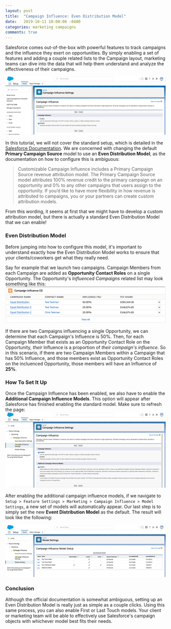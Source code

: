 ```yaml
---
layout: post
title:  "Campaign Influence: Even Distribution Model"
date:   2019-10-11 10:00:00 -0400
categories: marketing campaigns
comments: true
---
```


Salesforce comes out-of-the-box with powerful features to track campaigns and the influence they exert on opportunities. By simply enabling a set of features and adding a couple related lists to the Campaign layout, marketing teams can dive into the data that will help them understand and analyze the effectiveness of their campaigns.

![Campaign Influence](/assets/img/campaign-influence.png)

In this tutorial, we will not cover the standard setup, which is detailed in the [Salesforce Documentation](https://help.salesforce.com/articleView?id=campaigns_influence_customizable_intro.htm&type=5). We are concerned with changing the default **Primary Campaign Source** model to use an **Even Distribution Model**, as the documentation on how to configure this is ambiguous:

> Customizable Campaign Influence includes a Primary Campaign Source revenue attribution model. The Primary Campaign Source model attributes 100% revenue credit to the primary campaign on an opportunity and 0% to any other campaigns that users assign to the opportunity. If you’d like to have more flexibility in how revenue is attributed to campaigns, you or your partners can create custom attribution models.

From this wording, it seems at first that we might have to develop a custom attribution model, but there is actually a standard Even Distribution Model that we can enable!

### Even Distribution Model
Before jumping into how to configure this model, it's important to understand exactly how the Even Distribution Model works to ensure that your clients/coworkers get what they really need.

Say for example that we launch two campaigns. Campaign Members from each Campaign are added as **Opportunity Contact Roles** on a single Opportunity. The Opportunity's _Influenced Campaigns_ related list may look something like this:
![Related List](/assets/img/related-list.png)

If there are two Campaigns influencing a single Opportunity, we can determine that each Campaign's Influence is 50%. Then, for each Campaign Member that exists as an Opportunity Contact Role on the Opportunity, _their_ Influence is a proportion of _their compaign's influence_. So in this scenario, if there are two Campaign Members within a Campaign that has 50% Influence, and those members exist as Opportunity Contact Roles on the incluenced Opportunity, those members will have an Influence of **25%**.

### How To Set It Up
Once the Campaign Influence has been enabled, we also have to enable the **Additional Campaign Influence Models**. This option will appear after Salesforce has finished enabling the standard model. Make sure to refresh the page:
![Additional Influence Models](/assets/img/additional-influence-models.png)

After enabling the additional campaign influence models, if we navigate to `Setup > Feature Settings > Marketing > Campaign Influence > Model Settings`, a new set of models will automatically appear. Our last step is to simply set the new **Event Distribution Model** as the default. The result will look like the following:

![Result](/assets/img/result-models.png)

### Conclusion
Although the official documentation is somewhat ambiguous, setting up an Even Distribution Model is really just as simple as a couple clicks. Using this same process, you can also enable First or Last Touch models. Your client or marketing team will be able to effectively use Salesforce's campaign objects with whichever model best fits their needs.
